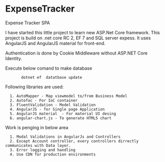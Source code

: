 # ExpenseTracker
Expense Tracker SPA

I have started this little project to learn new ASP.Net Core framework. This project is build on .net core RC 2, EF 7 and SQL server expess.
It uses AngularJS and AngularJS material for front-end.

Authentication is done by Cookie Middleware without ASP.NET Core Identity.

Execute below comand to make database

           dotnet ef  datatbase update 
           
Following libraries are used:
  
      1. AutoMapper - Map viewmodel to/from Business Model  
      2. Autofac - For IoC container
      3. FluentValidation - Model Validation
      4. AngularJS - for Single page Application
      5. AngularJS material  - For material UI desing
      6. angular-chart.js - To generate HTML5 chart


Work is penging in below area

      1. Modal Validations in AngularJs and Controllers
      2. Except Account controller, every controllers dirrectly communicates with Data layer.
      3. Error logging and handling
      4. Use CDN for production environments
